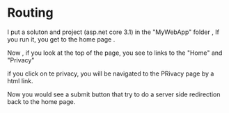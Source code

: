 # Routing

I put a soluton and project (asp.net core 3.1) in the "MyWebApp" folder ,
If you run it, you get to the home page .

Now , if you look at the top of the page, you see to links to the "Home" and "Privacy"

if you  click on te privacy, you will be navigated to the PRivacy page by a html link.

Now you would see a submit button that try to do a server side redirection back to the home page.
